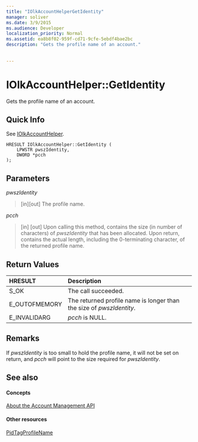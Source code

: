 ```yaml
---
title: "IOlkAccountHelperGetIdentity"
manager: soliver
ms.date: 3/9/2015
ms.audience: Developer
localization_priority: Normal
ms.assetid: ea8b8f02-959f-cd71-9cfe-5ebdf4bae2bc
description: "Gets the profile name of an account."
 
 
---
```


# IOlkAccountHelper::GetIdentity

Gets the profile name of an account.
  
## Quick Info

See [IOlkAccountHelper](iolkaccounthelper.md).
  
```
HRESULT IOlkAccountHelper::GetIdentity (  
    LPWSTR pwszIdentity, 
    DWORD *pcch 
);
```

## Parameters

 _pwszIdentity_
  
> [in][out] The profile name.
    
 _pcch_
  
> [in] [out] Upon calling this method, contains the size (in number of characters) of  _pwszIdentity_ that has been allocated. Upon return, contains the actual length, including the 0-terminating character, of the returned profile name. 
    
## Return Values

|**HRESULT**|**Description**|
|:-----|:-----|
|S_OK  <br/> |The call succeeded.  <br/> |
|E_OUTOFMEMORY  <br/> |The returned profile name is longer than the size of  _pwszIdentity_.  <br/> |
|E_INVALIDARG  <br/> | _pcch_ is NULL.  <br/> |
   
## Remarks

If  _pwszIdentity_ is too small to hold the profile name, it will not be set on return, and  _pcch_ will point to the size required for  _pwszIdentity_.
  
## See also

#### Concepts

[About the Account Management API](about-the-account-management-api.md)
#### Other resources

[PidTagProfileName](http://msdn.microsoft.com/library/13ca726d-ae7a-4da9-9c8e-3db3c479f839%28Office.15%29.aspx)

